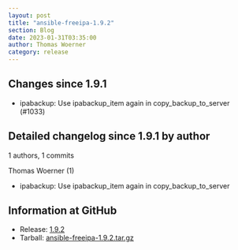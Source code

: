 ```yaml
---
layout: post
title: "ansible-freeipa-1.9.2"
section: Blog
date: 2023-01-31T03:35:00
author: Thomas Woerner
category: release
---
```


Changes since 1.9.1
-------------------

  - ipabackup: Use ipabackup_item again in copy_backup_to_server (#1033)

Detailed changelog since 1.9.1 by author
----------------------------------------
  1 authors, 1 commits

Thomas Woerner (1)

  - ipabackup: Use ipabackup_item again in copy_backup_to_server


Information at GitHub
---------------------
* Release: [1.9.2](https://github.com/freeipa/ansible-freeipa/releases/tag/v1.9.2)
* Tarball: [ansible-freeipa-1.9.2.tar.gz](https://github.com/freeipa/ansible-freeipa/archive/refs/tags/v1.9.2.tar.gz)

